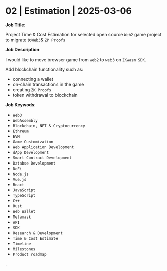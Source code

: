 # 02 | Estimation | 2025-03-06


**Job Title**: 

Project Time & Cost Estimation for selected open source `Web2` game project to migrate to`Web3`& `ZP Proofs`


**Job Description**: 

I would like to move browser game from `web2` to `web3` on `ZKwasm SDK`. 

Add blockchain functionality such as:

- connecting a wallet
- on-chain transactions in the game
- creating `ZK Proofs`
- token withdrawal to blockchain


**Job Keywods**:

- `Web3`
- `WebAssembly`
- `Blockchain, NFT & Cryptocurrency`
- `Ethreum`
- `EVM`
- `Game Customization`
- `Web Application Development`
- `dApp Development`
- `Smart Contract Development`
- `Databse Development`
- `DeFi`
- `Node.js`
- `Vue.js`
- `React`
- `JavaScript`
- `TypeScript`
- `C++`
- `Rust`
- `Web Wallet`
- `Metamask`
- `API`
- `SDK`
- `Research & Development`
- `Time & Cost Estimate`
- `Timeline`
- `Milestones`
- `Product roadmap`

.
